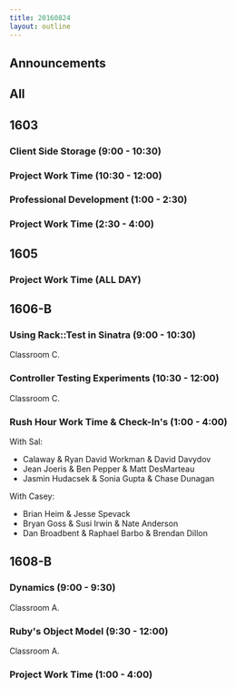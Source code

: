 ```yaml
---
title: 20160824
layout: outline
---
```


## Announcements

## All

## 1603

### Client Side Storage (9:00 - 10:30)

### Project Work Time (10:30 - 12:00)

### Professional Development (1:00 - 2:30)

### Project Work Time (2:30 - 4:00)


## 1605

### Project Work Time (ALL DAY)


## 1606-B

### Using Rack::Test in Sinatra (9:00 - 10:30)

Classroom C.

### Controller Testing Experiments (10:30 - 12:00)

Classroom C.

### Rush Hour Work Time & Check-In's (1:00 - 4:00)

With Sal:
* Calaway & Ryan David Workman & David Davydov
* Jean Joeris & Ben Pepper & Matt DesMarteau
* Jasmin Hudacsek & Sonia Gupta & Chase Dunagan

With Casey:
* Brian Heim & Jesse Spevack
* Bryan Goss & Susi Irwin & Nate Anderson
* Dan Broadbent & Raphael Barbo & Brendan Dillon

## 1608-B

### Dynamics (9:00 - 9:30)

Classroom A.

### Ruby's Object Model (9:30 - 12:00)

Classroom A.

### Project Work Time (1:00 - 4:00)
